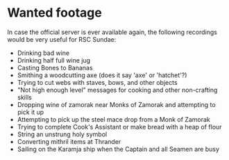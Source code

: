 Wanted footage
==============

In case the official server is ever available again, the following
recordings would be very useful for RSC Sundae:

* Drinking bad wine
* Drinking half full wine jug
* Casting Bones to Bananas
* Smithing a woodcutting axe (does it say 'axe' or 'hatchet'?)
* Trying to cut webs with staves, bows, and other objects
* "Not high enough level" messages for cooking and other non-crafting skills
* Dropping wine of zamorak near Monks of Zamorak and attempting to pick it up
* Attempting to pick up the steel mace drop from a Monk of Zamorak
* Trying to complete Cook's Assistant or make bread with a heap of flour
* String an unstrung holy symbol
* Converting mithril items at Thrander
* Sailing on the Karamja ship when the Captain and all Seamen are busy
